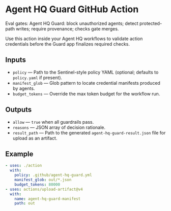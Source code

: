 # Agent HQ Guard GitHub Action

Eval gates: Agent HQ Guard: block unauthorized agents; detect protected-path writes; require provenance; checks gate merges.

Use this action inside your Agent HQ workflows to validate action credentials before the Guard app finalizes required checks.

## Inputs

- `policy` — Path to the Sentinel-style policy YAML (optional; defaults to `policy.yaml` if present).
- `manifest_glob` — Glob pattern to locate credential manifests produced by agents.
- `budget_tokens` — Override the max token budget for the workflow run.

## Outputs

- `allow` — `true` when all guardrails pass.
- `reasons` — JSON array of decision rationale.
- `result_path` — Path to the generated `agent-hq-guard-result.json` file for upload as an artifact.

## Example

```yaml
- uses: ./action
  with:
    policy: .github/agent-hq-guard.yml
    manifest_glob: out/*.json
    budget_tokens: 80000
- uses: actions/upload-artifact@v4
  with:
    name: agent-hq-guard-manifest
    path: out
```
